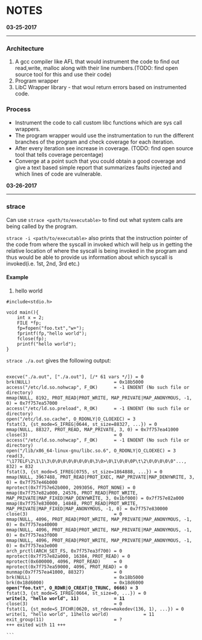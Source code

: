 # NOTES

**03-25-2017**
<hr>

### Architecture
1. A gcc compiler like AFL that would instrument the code to find out read,write, malloc along with their line numbers.(TODO: find open source tool for this and use their code)    
2. Program wrapper
3. LibC Wrapper library - that woul return errors based on instrumented code.

### Process
- Instrument the code to call custom libc functions which are sys call wrappers.
- The program wrapper would use the instrumentation to run the different branches of the program and check coverage for each iteration.
- After every iteration see increase in coverage. (TODO: find open source tool that tells coverage percentage)  
- Converge at a point such that you could obtain a good coverage and give a text based simple report that summarizes faults injected and which lines of code are vulnerable.

**03-26-2017**
<hr>

### strace
Can use `strace <path/to/executable>` to find out what system calls are being called by the program.    

`strace -i <path/to/executable>` also prints that the instruction pointer of the code from where the syscall in invoked which will help us in getting the relative location of where the syscall is being invoked in the program and thus would be able to provide us information about which syscall is invoked(i.e. 1st, 2nd, 3rd etc.)

#### Example
1. hello world    
```
#include<stdio.h>

void main(){
    int x = 2;
    FILE *fp;
    fp=fopen("foo.txt","w+");
    fprintf(fp,"hello world");
    fclose(fp);
    printf("hello world");
}
```
`strace ./a.out` gives the following output:
<pre><code>
execve("./a.out", ["./a.out"], [/* 61 vars */]) = 0
brk(NULL)                               = 0x18b5000
access("/etc/ld.so.nohwcap", F_OK)      = -1 ENOENT (No such file or directory)
mmap(NULL, 8192, PROT_READ|PROT_WRITE, MAP_PRIVATE|MAP_ANONYMOUS, -1, 0) = 0x7f757ea57000
access("/etc/ld.so.preload", R_OK)      = -1 ENOENT (No such file or directory)
open("/etc/ld.so.cache", O_RDONLY|O_CLOEXEC) = 3
fstat(3, {st_mode=S_IFREG|0644, st_size=88327, ...}) = 0
mmap(NULL, 88327, PROT_READ, MAP_PRIVATE, 3, 0) = 0x7f757ea41000
close(3)                                = 0
access("/etc/ld.so.nohwcap", F_OK)      = -1 ENOENT (No such file or directory)
open("/lib/x86_64-linux-gnu/libc.so.6", O_RDONLY|O_CLOEXEC) = 3
read(3, "\177ELF\2\1\1\3\0\0\0\0\0\0\0\0\3\0>\0\1\0\0\0P\t\2\0\0\0\0\0"..., 832) = 832
fstat(3, {st_mode=S_IFREG|0755, st_size=1864888, ...}) = 0
mmap(NULL, 3967488, PROT_READ|PROT_EXEC, MAP_PRIVATE|MAP_DENYWRITE, 3, 0) = 0x7f757e46b000
mprotect(0x7f757e62b000, 2093056, PROT_NONE) = 0
mmap(0x7f757e82a000, 24576, PROT_READ|PROT_WRITE, MAP_PRIVATE|MAP_FIXED|MAP_DENYWRITE, 3, 0x1bf000) = 0x7f757e82a000
mmap(0x7f757e830000, 14848, PROT_READ|PROT_WRITE, MAP_PRIVATE|MAP_FIXED|MAP_ANONYMOUS, -1, 0) = 0x7f757e830000
close(3)                                = 0
mmap(NULL, 4096, PROT_READ|PROT_WRITE, MAP_PRIVATE|MAP_ANONYMOUS, -1, 0) = 0x7f757ea40000
mmap(NULL, 4096, PROT_READ|PROT_WRITE, MAP_PRIVATE|MAP_ANONYMOUS, -1, 0) = 0x7f757ea3f000
mmap(NULL, 4096, PROT_READ|PROT_WRITE, MAP_PRIVATE|MAP_ANONYMOUS, -1, 0) = 0x7f757ea3e000
arch_prctl(ARCH_SET_FS, 0x7f757ea3f700) = 0
mprotect(0x7f757e82a000, 16384, PROT_READ) = 0
mprotect(0x600000, 4096, PROT_READ)     = 0
mprotect(0x7f757ea59000, 4096, PROT_READ) = 0
munmap(0x7f757ea41000, 88327)           = 0
brk(NULL)                               = 0x18b5000
brk(0x18d6000)                          = 0x18d6000
<b>open("foo.txt", O_RDWR|O_CREAT|O_TRUNC, 0666) = 3</b>
fstat(3, {st_mode=S_IFREG|0664, st_size=0, ...}) = 0
<b>write(3, "hello world", 11)             = 11</b>
close(3)                                = 0
fstat(1, {st_mode=S_IFCHR|0620, st_rdev=makedev(136, 1), ...}) = 0
write(1, "hello world", 11hello world)             = 11
exit_group(11)                          = ?
+++ exited with 11 +++

```
